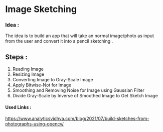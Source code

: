 # Image Sketching
### Idea :
 The idea is to build an app that will take an normal image/photo as input from the user and convert it into a pencil sketching .

## Steps :
1. Reading Image
2. Resizing Image
3. Converting Image to Gray-Scale Image
4. Apply Bitwise-Not for Image
5. Smoothing and Removing Noise for Image using Gaussian Filter
6. Divide Gray-Scale by Inverse of Smoothed Image to Get Sketch Image

#### Used Links :
https://www.analyticsvidhya.com/blog/2021/07/build-sketches-from-photographs-using-opencv/
